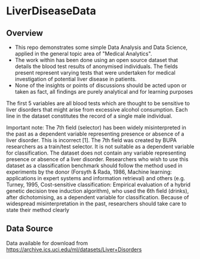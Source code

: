 # LiverDiseaseData
## Overview
* This repo demonstrates some simple Data Analysis and Data Science, applied in the general topic area of "Medical Analytics". 
* The work within has been done using an open source dataset that details the blood test results of anonymised individuals. The fields present represent varying tests that were undertaken for medical investigation of potential liver disease in patients. 
* None of the insights or points of discussions should be acted upon or taken as fact, all findings are purely analytical and for learning purposes


The first 5 variables are all blood tests which are thought to be sensitive to liver disorders that might arise from excessive alcohol consumption. Each line in the dataset constitutes the record of a single male individual.

Important note: The 7th field (selector) has been widely misinterpreted in the past as a dependent variable representing presence or absence of a liver disorder. This is incorrect [1]. The 7th field was created by BUPA researchers as a train/test selector. It is not suitable as a dependent variable for classification. The dataset does not contain any variable representing presence or absence of a liver disorder. Researchers who wish to use this dataset as a classification benchmark should follow the method used in experiments by the donor (Forsyth & Rada, 1986, Machine learning: applications in expert systems and information retrieval) and others (e.g. Turney, 1995, Cost-sensitive classification: Empirical evaluation of a hybrid genetic decision tree induction algorithm), who used the 6th field (drinks), after dichotomising, as a dependent variable for classification. Because of widespread misinterpretation in the past, researchers should take care to state their method clearly

## Data Source
Data available for download from https://archive.ics.uci.edu/ml/datasets/Liver+Disorders

